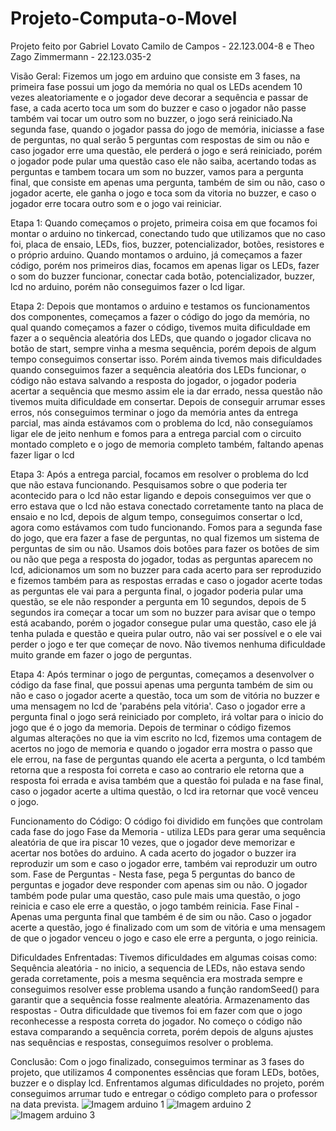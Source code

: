 # Projeto-Computa-o-Movel

Projeto feito por Gabriel Lovato Camilo de Campos - 22.123.004-8 e Theo Zago Zimmermann - 22.123.035-2

Visão Geral:
Fizemos um jogo em arduino que consiste em 3 fases, na primeira fase possui um jogo da memória no qual os LEDs acendem 10 vezes aleatoriamente e o jogador deve decorar a sequência e passar de fase, a cada acerto toca um som do buzzer e caso o jogador não passe também vai tocar um outro som no buzzer, o jogo será reiniciado.Na segunda fase, quando o jogador passa do jogo de memória, iniciasse a fase de perguntas, no qual serão 5 perguntas com respostas de sim ou não e caso jogador erre uma questão, ele perderá o jogo e será reiniciado, porém o jogador pode pular uma questão caso ele não saiba, acertando todas as perguntas e tambem tocara um som no buzzer, vamos para a pergunta final, que consiste em apenas uma pergunta, também de sim ou não, caso o jogador acerte, ele ganha o jogo e toca som da vitoria no buzzer, e caso o jogador erre tocara outro som e o jogo vai reiniciar.

Etapa 1:
Quando começamos o projeto, primeira coisa em que focamos foi montar o arduino no tinkercad, conectando tudo que utilizamos que no caso foi, placa de ensaio, LEDs, fios, buzzer, potencializador, botões, resistores e o próprio arduino. Quando montamos o arduino, já começamos a fazer código, porém nos primeiros dias, focamos em apenas ligar os LEDs, fazer o som do buzzer funcionar, conectar cada botão, potencializador, buzzer, lcd no arduino, porém não conseguimos fazer o lcd ligar.

Etapa 2:
Depois que montamos o arduino e testamos os funcionamentos dos componentes, começamos a fazer o código do jogo da memória, no qual quando começamos a fazer o código, tivemos muita dificuldade em fazer a o sequência aleatória dos LEDs, que quando o jogador clicava no botão de start, sempre vinha a mesma sequência, porém depois de algum tempo conseguimos consertar isso. Porém ainda tivemos mais dificuldades quando conseguimos fazer a sequência aleatória dos LEDs funcionar, o código não estava salvando a resposta do jogador, o jogador poderia acertar a sequência que mesmo assim ele ia dar errado, nessa questão não tivemos muita dificuldade em consertar. Depois de conseguir arrumar esses erros, nós conseguimos terminar o jogo da memória antes da entrega parcial, mas ainda estávamos com o problema do lcd, não conseguíamos ligar ele de jeito nenhum e fomos para a entrega parcial com o circuito montado completo e o jogo de memoria completo também, faltando apenas fazer ligar o lcd

Etapa 3:
Após a entrega parcial, focamos em resolver o problema do lcd que não estava funcionando. Pesquisamos sobre o que poderia ter acontecido para o lcd não estar ligando e depois conseguimos ver que o erro estava que o lcd não estava conectado corretamente tanto na placa de ensaio e no lcd, depois de algum tempo, conseguimos consertar o lcd, agora como estávamos com tudo funcionando. Fomos para a segunda fase do jogo, que era fazer a fase de perguntas, no qual fizemos um sistema de perguntas de sim ou não. Usamos dois botões para fazer os botões de sim ou não que pega a resposta do jogador, todas as perguntas aparecem no lcd, adicionamos um som no buzzer para cada acerto para ser reproduzido e fizemos também para as respostas erradas e caso o jogador acerte todas as perguntas ele vai para a pergunta final, o jogador poderia pular uma questão, se ele não responder a pergunta em 10 segundos, depois de 5 segundos ira começar a tocar um som no buzzer para avisar que o tempo está acabando, porém o jogador consegue pular uma questão, caso ele já tenha pulada e questão e queira pular outro, não vai ser possível e o ele vai perder o jogo e ter que começar de novo. Não tivemos nenhuma dificuldade muito grande em fazer o jogo de perguntas.

Etapa 4:
Após terminar o jogo de perguntas, começamos a desenvolver o código da fase final, que possui apenas uma pergunta também de sim ou não e caso o jogador acerte a questão, toca um som de vitória no buzzer e uma mensagem no lcd de 'parabéns pela vitória'. Caso o jogador erre a pergunta final o jogo será reiniciado por completo, irá voltar para o inicio do jogo que é o jogo da memoria. Depois de terminar o código fizemos algumas alterações no que ia vim escrito no lcd, fizemos uma contagem de acertos no jogo de memoria e quando o jogador erra mostra o passo que ele errou, na fase de perguntas quando ele acerta a pergunta, o lcd também retorna que a resposta foi correta e caso ao contrario ele retorna que a resposta foi errada e avisa também que a questão foi pulada e na fase final, caso o jogador acerte a ultima questão, o lcd ira retornar que você venceu o jogo.

Funcionamento do Código:
O código foi dividido em funções que controlam cada fase do jogo
Fase da Memoria - utiliza LEDs para gerar uma sequência aleatória de que ira piscar 10 vezes, que o jogador deve memorizar e acertar nos botões do arduino. A cada acerto do jogador o buzzer ira reproduzir um som e caso o jogador erre, também vai reproduzir um outro som.
Fase de Perguntas - Nesta fase, pega 5 perguntas do banco de perguntas e jogador deve responder com apenas sim ou não. O jogador também pode pular uma questão, caso pule mais uma questão, o jogo reinicia e caso ele erre a questão, o jogo também reinicia.
Fase Final - Apenas uma pergunta final que também é de sim ou não. Caso o jogador acerte a questão, jogo é finalizado com um som de vitória e uma mensagem de que o jogador venceu o jogo e caso ele erre a pergunta, o jogo reinicia.

Dificuldades Enfrentadas:
Tivemos dificuldades em algumas coisas como:
Sequência aleatória - no inicio, a sequencia de LEDs, não estava sendo gerada corretamente, pois a mesma sequência era mostrada sempre e conseguimos resolver esse problema usando a função randomSeed() para garantir que a sequência fosse realmente aleatória.
Armazenamento das respostas - Outra dificuldade que tivemos foi em fazer com que o jogo reconhecesse a resposta correta do jogador. No começo o código não estava comparando a sequência correta, porém depois de alguns ajustes nas sequências e respostas, conseguimos resolver o problema.

Conclusão:
Com o jogo finalizado, conseguimos terminar as 3 fases do projeto, que utilizamos 4 componentes essências que foram LEDs, botões, buzzer e o display lcd. Enfrentamos algumas dificuldades no projeto, porém conseguimos arrumar tudo e entregar o código completo para o professor na data prevista.
![Imagem arduino 1](https://github.com/user-attachments/assets/7ac2ab5e-bf32-409a-a419-72b19bcd777b)
![Imagem arduino 2](https://github.com/user-attachments/assets/2a8bc8e3-c3a8-494e-860a-83ee1e726922)
![Imagem arduino 3](https://github.com/user-attachments/assets/3174a96e-9d65-4539-bc56-96784c7deab3)
